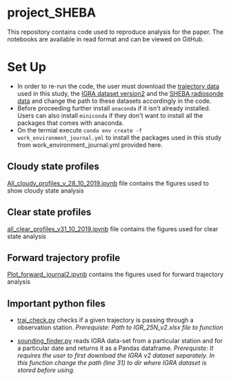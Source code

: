 # project_SHEBA
This repository contains code used to reproduce analysis for the paper. The notebooks are available in read format and can be viewed on GitHub.

# Set Up
* In order to re-run the code, the user must download the [trajectory data](https://doi.pangaea.de/10.1594/PANGAEA.899851?format=html#download) used in this study, the [IGRA dataset version2](https://data.nodc.noaa.gov/cgi-bin/iso?id=gov.noaa.ncdc:C00975) and the [SHEBA radiosonde data](https://data.eol.ucar.edu/dataset/13.202) and change the path to these datasets accordingly in the code.
* Before proceeding further install `anaconda` if it isn't already installed. Users can also install `miniconda` if they don't want to install all the packages that comes with anaconda.
* On the termial execute `conda env create -f work_environment_journal.yml` to install the packages used in this study from work_environment_journal.yml provided here. 


## Cloudy state profiles
[All_cloudy_profiles_v_28_10_2019.ipynb](https://github.com/avatar101/project_SHEBA/blob/master/All_cloudy_profiles_v_28_10_2019.ipynb) file contains the figures used to show cloudy state analysis

## Clear state profiles
[all_clear_profiles_v31_10_2019.ipynb](https://github.com/avatar101/project_SHEBA/blob/master/all_clear_profiles_v31_10_2019.ipynb) file contains the figures used for clear state analysis

## Forward trajectory profile
[Plot_forward_journal2.ipynb](https://github.com/avatar101/project_SHEBA/blob/master/Plot_forward_journal2.ipynb) contains the figures used for forward trajectory analysis

## Important python files
* [traj_check.py](https://github.com/avatar101/project_SHEBA/blob/master/traj_check.py) checks if a given trajectory is passing through a observation station. *Prerequiste: Path to IGR_25N_v2.xlsx file to function*

* [sounding_finder.py](https://github.com/avatar101/project_SHEBA/blob/master/sounding_finder.py) reads IGRA data-set from a particular station and for a particular date and returns it as a Pandas dataframe. *Prerequiste: It requires the user to first download the IGRA v2 dataset separately. In this function change the path (line 31) to dir where IGRA dataset is stored before using.* 
